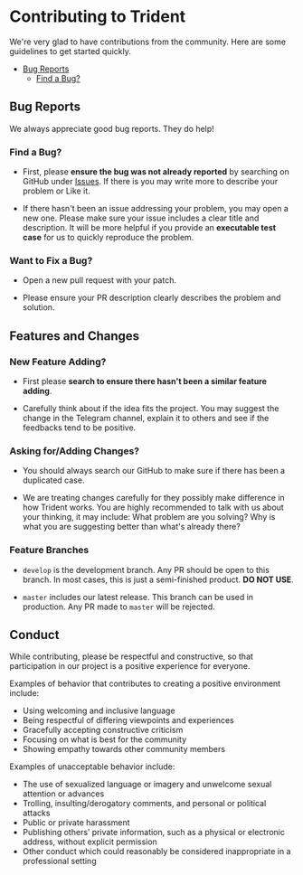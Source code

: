 # Contributing to Trident

We're very glad to have contributions from the community. Here are some guidelines to get started quickly.

- [Bug Reports](#bug-reports)
  - [Find a Bug?](#find-a-bug) 

## Bug Reports

We always appreciate good bug reports. They do help!

### Find a Bug?

- First, please **ensure the bug was not already reported** by searching on GitHub under [Issues](https://github.com/tronprotocol/trident/issues). If there is you may write more to describe your problem or Like it.

- If there hasn't been an issue addressing your problem, you may open a new one. Please make sure your issue includes a clear title and description. It will be more helpful if you provide an **executable test case** for us to quickly reproduce the problem.

### Want to Fix a Bug?

- Open a new pull request with your patch.

- Please ensure your PR description clearly describes the problem and solution.

## Features and Changes

### New Feature Adding?

- First please **search to ensure there hasn't been a similar feature adding**. 

- Carefully think about if the idea fits the project. You may suggest the change in the Telegram channel, explain it to others and see if the feedbacks tend to be positive. 

### Asking for/Adding Changes?

- You should always search our GitHub to make sure if there has been a duplicated case.

- We are treating changes carefully for they possibly make difference in how Trident works. You are highly recommended to talk with us about your thinking, it may include: What problem are you solving? Why is what you are suggesting better than what's already there?

### Feature Branches

- `develop` is the development branch. Any PR should be open to this branch. In most cases, this is just a semi-finished product. **DO NOT USE**.

- `master` includes our latest release. This branch can be used in production. Any PR made to `master` will be rejected.

## Conduct 

While contributing, please be respectful and constructive, so that participation in our project is a positive experience for everyone.

Examples of behavior that contributes to creating a positive environment include:

- Using welcoming and inclusive language
- Being respectful of differing viewpoints and experiences
- Gracefully accepting constructive criticism
- Focusing on what is best for the community
- Showing empathy towards other community members

 Examples of unacceptable behavior include:

- The use of sexualized language or imagery and unwelcome sexual attention or advances
- Trolling, insulting/derogatory comments, and personal or political attacks
- Public or private harassment
- Publishing others’ private information, such as a physical or electronic address, without explicit permission
- Other conduct which could reasonably be considered inappropriate in a professional setting